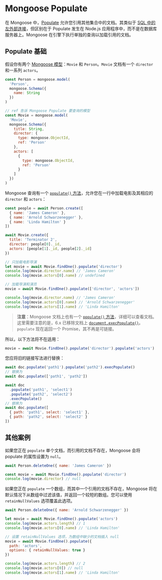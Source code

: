 # Mongoose Populate

在 Mongoose 中，[Populate](https://mongoosejs.com/docs/populate.html) 允许您引用其他集合中的文档。其类似于 [SQL 中的左外部连接](https://www.dofactory.com/sql/left-outer-join)，但区别在于 Populate 发生在 Node.js 应用程序中，而不是在数据库服务器上。Mongoose 在引擎下执行单独的查询以加载引用的文档。

## Populate 基础

假设你有两个 [Mongoose 模型](https://mongoosejs.com/docs/models.html)：`Movie` 和 `Person`。`Movie` 文档有一个 `director` 和一系列 `actors`。

```js
const Person = mongoose.model(
  'Person',
  mongoose.Schema({
    name: String
  })
)

// ref 告诉 Mongoose Populate 要查询的模型
const Movie = mongoose.model(
  'Movie',
  mongoose.Schema({
    title: String,
    director: {
      type: mongoose.ObjectId,
      ref: 'Person'
    },
    actors: [
      {
        type: mongoose.ObjectId,
        ref: 'Person'
      }
    ]
  })
)
```

Mongoose 查询有一个 [`populate()` 方法](https://mongoosejs.com/docs/api/query.html#query_Query-populate)，允许您在一行中加载电影及其相应的 `director` 和 `actors`：

```js
const people = await Person.create([
  { name: 'James Cameron' },
  { name: 'Arnold Schwarzenegger' },
  { name: 'Linda Hamilton' }
])

await Movie.create({
  title: 'Terminator 2',
  director: people[0]._id,
  actors: [people[1]._id, people[2]._id]
})

// 只加载电影导演
let movie = await Movie.findOne().populate('director')
console.log(movie.director.name) // 'James Cameron'
console.log(movie.actors[0].name) // undefined

// 加载导演和演员
movie = await Movie.findOne().populate(['director', 'actors'])

console.log(movie.director.name) // 'James Cameron'
console.log(movie.actors[0].name) // 'Arnold Schwarzenegger'
console.log(movie.actors[1].name) // 'Linda Hamilton'
```

> **注意**：Mongoose 文档上也有一个 [`populate()` 方法](https://mongoosejs.com/docs/api/document.html#document_Document-populate)，详细可以查看文档。这里需要注意的是，6.x 已移除文档上 [`document.execPopulate()`](https://mongoosejs.com/docs/migrating_to_6.html#removed-execpopulate)。`populate` 现在返回一个 Promise，其不再是可链接。

所以，以下方法将不在适用：

```js
movie = await Movie.findOne().populate('director').populate('actors')
```

您应将旧的链接写法进行替换：

```js
await doc.populate('path1').populate('path2').execPopulate()
// 替换为
await doc.populate(['path1', 'path2'])

await doc
  .populate('path1', 'select1')
  .populate('path2', 'select2')
  .execPopulate()
// 替换为
await doc.populate([
  { path: 'path1', select: 'select1' },
  { path: 'path2', select: 'select2' }
])
```

## 其他案例

如果您正在 `populate` 单个文档，而引用的文档不存在，Mongoose 会将 populate 的属性设置为 `null`。

```js
await Person.deleteOne({ name: 'James Cameron' })

const movie = await Movie.findOne().populate('director')
console.log(movie.director) // null
```

如果您正在 `populate` 一个数组，而其中一个引用的文档不存在，Mongoose 将在默认情况下从数组中过滤该值，并返回一个较短的数组。您可以使用 `retainNullValues` 选项覆盖此选项。

```js
await Person.deleteOne({ name: 'Arnold Schwarzenegger' })

let movie = await Movie.findOne().populate('actors')
console.log(movie.actors.length) // 1
console.log(movie.actors[0].name) // 'Linda Hamilton'

// 设置 retainNullValues 选项，为数组中缺少的文档插入 null
movie = await Movie.findOne().populate({
  path: 'actors',
  options: { retainNullValues: true }
})

console.log(movie.actors.length) // 2
console.log(movie.actors[0]) // null
console.log(movie.actors[1].name) // 'Linda Hamilton'
```
